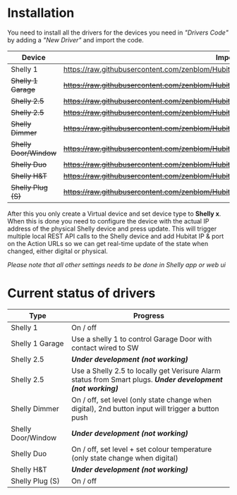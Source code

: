 # Installation
You need to install all the drivers for the devices you need in *"Drivers Code"* by adding a *"New Driver"* and import the code.

Device | Import URL
--- | ---
Shelly 1 | https://raw.githubusercontent.com/zenblom/Hubitat/master/drivers/Shelly/Shelly_1.groovy
~~Shelly 1 Garage~~ | ~~https://raw.githubusercontent.com/zenblom/Hubitat/master/drivers/Shelly/Shelly_1_Garage.groovy~~
~~Shelly 2.5~~ | ~~https://raw.githubusercontent.com/zenblom/Hubitat/master/drivers/Shelly/Shelly_2_5.groovy~~
~~Shelly 2.5~~ | ~~https://raw.githubusercontent.com/zenblom/Hubitat/master/drivers/Shelly/Shelly_2_5_Verisure.groovy~~
~~Shelly Dimmer~~ | ~~https://raw.githubusercontent.com/zenblom/Hubitat/master/drivers/Shelly/Shelly_Dimmer.groovy~~
~~Shelly Door/Window~~ | ~~https://raw.githubusercontent.com/zenblom/Hubitat/master/drivers/Shelly/Shelly_Door_Window.groovy~~
~~Shelly Duo~~ | ~~https://raw.githubusercontent.com/zenblom/Hubitat/master/drivers/Shelly/Shelly_Duo.groovy~~
~~Shelly H&T~~ | ~~https://raw.githubusercontent.com/zenblom/Hubitat/master/drivers/Shelly/Shelly_H_T.groovy~~
~~Shelly Plug (S)~~ | ~~https://raw.githubusercontent.com/zenblom/Hubitat/master/drivers/Shelly/Shelly_Plug.groovy~~

After this you only create a Virtual device and set device type to **Shelly x**. When this is done you need to configure the device with the actual IP address of the physical Shelly device and press update. This will trigger multiple local REST API calls to the Shelly device and add Hubitat IP & port on the Action URLs so we can get real-time update of the state when changed, either digital or physical.

*Please note that all other settings needs to be done in Shelly app or web ui*

# Current status of drivers

Type | Progress
--- | ---
Shelly 1 | On / off
Shelly 1 Garage | Use a shelly 1 to control Garage Door with contact wired to SW
Shelly 2.5 | ***Under development (not working)***
Shelly 2.5 | Use a Shelly 2.5 to locally get Verisure Alarm status from Smart plugs. ***Under development (not working)***
Shelly Dimmer | On / off, set level (only state change when digital), 2nd button input will trigger a button push
Shelly Door/Window | ***Under development (not working)***
Shelly Duo | On / off, set level + set colour temperature (only state change when digital)
Shelly H&T | ***Under development (not working)***
Shelly Plug (S) | On / off

